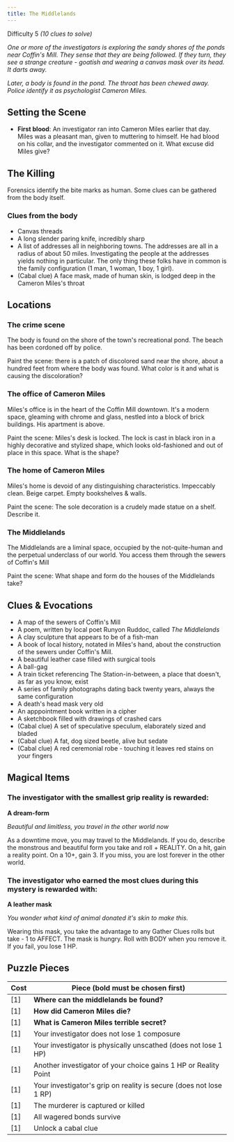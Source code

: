```yaml
---
title: The Middlelands
---
```


Difficulty 5
_(10 clues to solve)_

_One or more of the investigators is exploring the sandy shores of the ponds near Coffin's Mill. They sense that they are being followed. If they turn, they see a strange creature - goatish and wearing a canvas mask over its head. It darts away._

_Later, a body is found in the pond. The throat has been chewed away. Police identify it as psychologist Cameron Miles._

## Setting the Scene

- **First blood**: An investigator ran into Cameron Miles earlier that day. Miles was a pleasant man, given to muttering to himself. He had blood on his collar, and the investigator commented on it. What excuse did Miles give?

## The Killing

Forensics identify the bite marks as human.
Some clues can be gathered from the body itself.

### Clues from the body

- Canvas threads
- A long slender paring knife, incredibly sharp
- A list of addresses all in neighboring towns. The addresses are all in a radius of about 50 miles. Investigating the people at the addresses yields nothing in particular. The only thing these folks have in common is the family configuration (1 man, 1 woman, 1 boy, 1 girl).
- (Cabal clue) A face mask, made of human skin, is lodged deep in the Cameron Miles's throat

## Locations

### The crime scene

The body is found on the shore of the town's recreational pond. The beach has been cordoned off by police.

Paint the scene: there is a patch of discolored sand near the shore, about a hundred feet from where the body was found. What color is it and what is causing the discoloration?

### The office of Cameron Miles

Miles's office is in the heart of the Coffin Mill downtown. It's a modern space, gleaming with chrome and glass, nestled into a block of brick buildings. His apartment is above.

Paint the scene: Miles's desk is locked. The lock is cast in black iron in a highly decorative and stylized shape, which looks old-fashioned and out of place in this space. What is the shape?

### The home of Cameron Miles

Miles's home is devoid of any distinguishing characteristics. Impeccably clean. Beige carpet. Empty bookshelves & walls.

Paint the scene: The sole decoration is a crudely made statue on a shelf. Describe it.

### The Middlelands

The Middlelands are a liminal space, occupied by the not-quite-human and the perpetual underclass of our world. You access them through the sewers of Coffin's Mill

Paint the scene: What shape and form do the houses of the Middlelands take?

## Clues & Evocations

- A map of the sewers of Coffin's Mill
- A poem, written by local poet Runyon Ruddoc, called _The Middlelands_
- A clay sculpture that appears to be of a fish-man
- A book of local history, notated in Miles's hand, about the construction of the sewers under Coffin's Mill.
- A beautiful leather case filled with surgical tools
- A ball-gag
- A train ticket referencing The Station-in-between, a place that doesn't, as far as you know, exist
- A series of family photographs dating back twenty years, always the same configuration
- A death's head mask very old
- An apppointment book written in a cipher
- A sketchbook filled with drawings of crashed cars
- (Cabal clue) A set of speculative speculum, elaborately sized and bladed
- (Cabal clue) A fat, dog sized beetle, alive but sedate
- (Cabal clue) A red ceremonial robe - touching it leaves red stains on your fingers

## Magical Items

### The investigator with the smallest grip reality is rewarded:

**A dream-form**

_Beautiful and limitless, you travel in the other world now_

As a downtime move, you may travel to the Middlelands. If you do, describe the monstrous and beautiful form you take and roll + REALITY. On a hit, gain a reality point. On a 10+, gain 3. If you miss, you are lost forever in the other world.

### The investigator who earned the most clues during this mystery is rewarded with:

**A leather mask**

_You wonder what kind of animal donated it's skin to make this._

Wearing this mask, you take the advantage to any Gather Clues rolls but take - 1 to AFFECT. The mask is hungry. Roll with BODY when you remove it. If you fail, you lose 1 HP.

## Puzzle Pieces

| Cost | Piece (bold must be chosen first)                                  |
| ---- | ------------------------------------------------------------------ |
| [1]  | **Where can the middlelands be found?**                            |
| [1]  | **How did Cameron Miles die?**                                     |
| [1]  | **What is Cameron Miles terrible secret?**                         |
| [1]  | Your investigator does not lose 1 composure                        |
| [1]  | Your investigator is physically unscathed (does not lose 1 HP)     |
| [1]  | Another investigator of your choice gains 1 HP or Reality Point    |
| [1]  | Your investigator's grip on reality is secure (does not lose 1 RP) |
| [1]  | The murderer is captured or killed                                 |
| [1]  | All wagered bonds survive                                          |
| [1]  | Unlock a cabal clue                                                |
